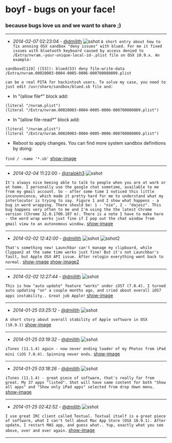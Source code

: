 
# boyf - bugs on your face!

### because bugs love us and we want to share ;)


---

* *2014-02-07* 02:23:04 - [@dmilith](https://twitter.com/dmilith) ![sshot](http://s.verknowsys.com/cc70d45768b5696952b00c119323e8c033222a5f.png)
`A short entry about how to fix annoing OSX sandbox "deny issues" with blued. For me it fixed issues with bluetooth keyboard caused by access denied to /Extra/nvram.-your-unique-local-id-.plist file on OSX 10.9.x.
An example:`

```
sandboxd[119] ([53]): blued(53) deny file-write-data /Extra/nvram.00020003-0004-0005-0006-000700080009.plist
```
`can be a real PITA for hackintosh users. To solve my case, you need to just edit /usr/share/sandbox/blued.sb file and:`

* In "(allow file*" block add:

```
(literal "/nvram.plist")
(literal "/Extra/nvram.00020003-0004-0005-0006-000700080009.plist")
```

* In "(allow file-read*" block add:

```
(literal "/nvram.plist")
(literal "/Extra/nvram.00020003-0004-0005-0006-000700080009.plist")
```

* Reboot to apply changes. You can find more system sandbox definitions by doing:

`find / -name '*.sb'` [show-image](http://s.verknowsys.com/cc70d45768b5696952b00c119323e8c033222a5f.png)

---

* *2014-02-04* 11:22:00 - [@zralokh3](https://twitter.com/zralokh3) ![sshot](http://s.verknowsys.com/d74f2527a5e2caa5b9299a53f0e5be36228ed278.png)

`It's always nice beeing able to talk to people when you are at work or at home. I personally use the google chat sometime, available to me from my gmail account. So - after some time I noticed this little inconvenience, which made it pretty hard for me to understand what my interlocutor is trying to say. Figure 1 and 2 show what happens - a bug in word wrapping. There should be: 1 - "nie", 2 - "dajesz". This bug happens very often to me and I'm using the the latest Chrome version (Chrome 32.0.1700.107 m). There is a note I have to make here - the word wrap works just fine if I pop out the chat window from gmail view to an autonomous window.` [show-image](http://s.verknowsys.com/d74f2527a5e2caa5b9299a53f0e5be36228ed278.png)

---

* *2014-02-02 12:42:00* - [@dmilith](https://twitter.com/dmilith) ![sshot](http://s.verknowsys.com/5b0bf5e73edb16434e7fd9f1f4a0a407f5ec259a.png) ![sshot2](http://s.verknowsys.com/5a4b83227c27dfa2b8797767ebf6a3fdaf1ac008.png)

`That's something new! Launchbar can't manage my clipboard, while Clyppan2 at the same time works just fine! But it's not Launchbar's fault, but Apple OSX API issue. After relogin everything went back to normal.` [show-image](http://s.verknowsys.com/5b0bf5e73edb16434e7fd9f1f4a0a407f5ec259a.png) [show-image2](http://s.verknowsys.com/5a4b83227c27dfa2b8797767ebf6a3fdaf1ac008.png)

---

* *2014-02-02 12:27:44* - [@dmilith](https://twitter.com/dmilith) ![sshot](http://s.verknowsys.com/d6c7c8dfb5bca9efa2d15b7a0f075a39c5191177.png)

`This is how "auto update" feature "works" under iOS7 (7.0.4). I turned auto updating "on" a couple months ago, and cried about overall iOS7 apps instability.. Great job Apple!` [show-image](http://s.verknowsys.com/d6c7c8dfb5bca9efa2d15b7a0f075a39c5191177.png)

---

* *2014-01-25 03:25:12* - [@dmilith](https://twitter.com/dmilith) ![sshot](http://s.verknowsys.com/2da5b6fd06337dd0af52d3f371a1058669fab0ea.png)

`A short story about overall stability of Apple software in OSX (10.9.1)` [show-image](http://s.verknowsys.com/2da5b6fd06337dd0af52d3f371a1058669fab0ea.png)

---

* *2014-01-25 03:19:32* - [@dmilith](https://twitter.com/dmilith) ![sshot](http://s.verknowsys.com/969615c28e9d0ea1f89f235eeed7681a2d0f8c0c.png)

`iTunes (11.1.4) again - now never ending loader of my Photos from iPad mini (iOS 7.0.4). Spinning never ends.` [show-image](http://s.verknowsys.com/969615c28e9d0ea1f89f235eeed7681a2d0f8c0c.png)

---

* *2014-01-25 03:18:26* - [@dmilith](https://twitter.com/dmilith) ![sshot](http://s.verknowsys.com/5d8507bf8ad13d22c3db2874006a6e26fa8bcf38.png)

`iTunes (11.1.4) - great piece of software, that's really far from great. My 37 apps "listed". Shot will have same content for both "Show all apps" and "Show only iPad apps" selected from drop down menu.` [show-image](http://s.verknowsys.com/5d8507bf8ad13d22c3db2874006a6e26fa8bcf38.png)

---

* *2014-01-25 02:42:52* - [@dmilith](https://twitter.com/dmilith) ![sshot](http://s.verknowsys.com/5e02b6798fc10b846c558d52641d3b2296f95036.png)

`I use great IRC client called Textual. Textual itself is a great piece of software, what I can't tell about Mac App Store (OSX 10.9.1). After update, I restart MAS app, and guess what.. Yup, exactly what you see above, over and over again.` [show-image](http://s.verknowsys.com/5e02b6798fc10b846c558d52641d3b2296f95036.png)

---
